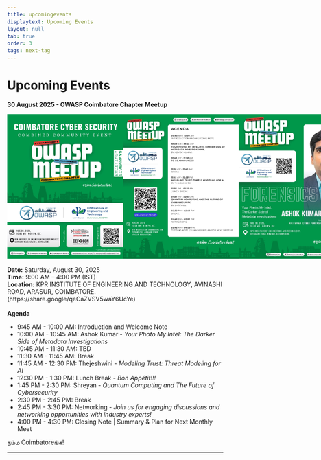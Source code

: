 ```yaml
---
title: upcomingevents
displaytext: Upcoming Events
layout: null
tab: true
order: 3
tags: next-tag
---
```


# Upcoming Events

<p>
  <strong>30 August 2025 - OWASP Coimbatore Chapter Meetup</strong>
  <br>
  <div style="display: flex; justify-content: space-between;">
    <img src="assets/images/events/August'25_offline_event/1 banner.jpg" width="270" height="337.5"> 
<br>
    <img src="assets/images/events/August'25_offline_event/2 schedule.jpg" width="270" height="337.5">
<br>
    <img src="assets/images/events/August'25_offline_event/3 speaker.jpg" width="270" height="337.5">
<br>
    <img src="assets/images/events/August'25_offline_event/4 speaker.jpg" width="270" height="337.5">
<br>
    <img src="assets/images/events/August'25_offline_event/5 speaker.jpg" width="270" height="337.5">
  </div>
  <br>
  <strong>Date:</strong> Saturday, August 30, 2025
  <br>
  <strong>Time:</strong> 9:00 AM – 4:00 PM (IST)
  <br>
  <strong>Location:</strong> KPR INSTITUTE OF ENGINEERING AND TECHNOLOGY, AVINASHI ROAD, ARASUR, COIMBATORE. (https://share.google/qeCaZVSV5waY6UcYe)
  <br>
  <br>
  <strong>Agenda</strong>
  <ul>
    <li>9:45 AM - 10:00 AM: Introduction and Welcome Note</li>
    <li>10:00 AM - 10:45 AM: Ashok Kumar - <em>Your Photo My Intel: The Darker Side of Metadata Investigations</em></li>
    <li>10:45 AM - 11:30 AM: TBD </li>
    <li>11:30 AM - 11:45 AM: Break </li>
    <li>11:45 AM - 12:30 PM: Thejeshwini - <em>Modeling Trust: Threat Modeling for AI</em></li>
    <li>12:30 PM - 1:30 PM: Lunch Break - <em>Bon Appétit!!!</em></li>
    <li>1:45 PM - 2:30 PM: Shreyan - <em>Quantum Computing and The Future of Cybersecurity</em></li>
    <li>2:30 PM - 2:45 PM: Break </li>
    <li>2:45 PM - 3:30 PM: Networking - <em>Join us for engaging discussions and networking opportunities with industry experts!</em></li>
    <li>4:00 PM - 4:30 PM: Closing Note | Summary & Plan for Next Monthly Meet</li>
  </ul>
</p>

    
<!-- [Coming Soon](assets/images/coming_soon_.gif) -->

நம்ம Coimbatoreங்க!
<!-- Stay tuned for more updates and details about our upcoming events! -->
---


